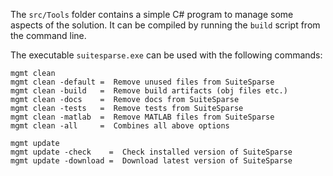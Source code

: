 The `src/Tools` folder contains a simple C# program to manage some aspects of the solution. It can be compiled by running the `build` script from the command line.

The executable `suitesparse.exe` can be used with the following commands:

```
mgmt clean
mgmt clean -default =  Remove unused files from SuiteSparse
mgmt clean -build   =  Remove build artifacts (obj files etc.)
mgmt clean -docs    =  Remove docs from SuiteSparse
mgmt clean -tests   =  Remove tests from SuiteSparse
mgmt clean -matlab  =  Remove MATLAB files from SuiteSparse
mgmt clean -all     =  Combines all above options

mgmt update
mgmt update -check    =  Check installed version of SuiteSparse
mgmt update -download =  Download latest version of SuiteSparse
```